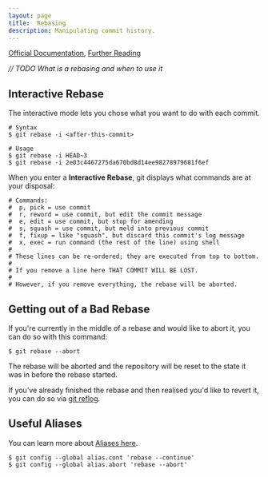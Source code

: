 ```yaml
---
layout: page
title:  Rebasing
description: Manipulating commit history.
---
```


[Official Documentation](https://git-scm.com/docs/git-rebase), [Further Reading](https://git-scm.com/book/en/v2/Git-Branching-Rebasing)

*// TODO What is a rebasing and when to use it*

## Interactive Rebase
The interactive mode lets you chose what you want to do with each commit.

```
# Syntax
$ git rebase -i <after-this-commit>

# Usage
$ git rebase -i HEAD~3
$ git rebase -i 2e03c4467275da670bd8d14ee98278979681f6ef
```

When you enter a **Interactive Rebase**, git displays what commands are at your disposal:
```
# Commands:
#  p, pick = use commit
#  r, reword = use commit, but edit the commit message
#  e, edit = use commit, but stop for amending
#  s, squash = use commit, but meld into previous commit
#  f, fixup = like "squash", but discard this commit's log message
#  x, exec = run command (the rest of the line) using shell
#
# These lines can be re-ordered; they are executed from top to bottom.
#
# If you remove a line here THAT COMMIT WILL BE LOST.
#
# However, if you remove everything, the rebase will be aborted.
```

## Getting out of a Bad Rebase
If you're currently in the middle of a rebase and would like to abort it, you can do so with this command:
```
$ git rebase --abort
```
The rebase will be aborted and the repository will be reset to the state it was in before the rebase started.

If you've already finished the rebase and then realised you'd like to revert it, you can do so via [git reflog](/git/reflog).

## Useful Aliases
You can learn more about [Aliases here](/git/aliases).

```
$ git config --global alias.cont 'rebase --continue'
$ git config --global alias.abort 'rebase --abort'
```
